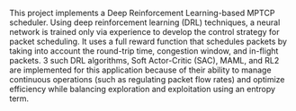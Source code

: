 This project implements a Deep Reinforcement Learning-based MPTCP scheduler. Using deep reinforcement learning (DRL) techniques, a neural network is trained only
via experience to develop the control strategy for packet scheduling. It uses a full reward function that schedules packets by taking into account the round-trip time,
congestion window, and in-flight packets. 
3 such DRL algorithms, Soft Actor-Critic (SAC), MAML, and RL2 are implemented for this application because of their ability to manage continuous 
operations (such as regulating packet flow rates) and optimize efficiency while
balancing exploration and exploitation using an entropy term.
